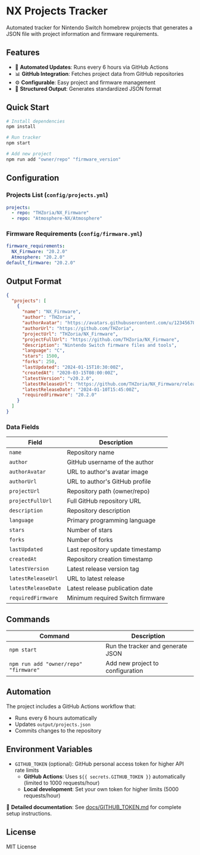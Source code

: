 # NX Projects Tracker

Automated tracker for Nintendo Switch homebrew projects that generates a JSON file with project information and firmware requirements.

## Features

- 🔄 **Automated Updates**: Runs every 6 hours via GitHub Actions
- 📊 **GitHub Integration**: Fetches project data from GitHub repositories
- ⚙️ **Configurable**: Easy project and firmware management
- 📁 **Structured Output**: Generates standardized JSON format

## Quick Start

```bash
# Install dependencies
npm install

# Run tracker
npm start

# Add new project
npm run add "owner/repo" "firmware_version"
```

## Configuration

### Projects List (`config/projects.yml`)
```yaml
projects:
  - repo: "THZoria/NX_Firmware"
  - repo: "Atmosphere-NX/Atmosphere"
```

### Firmware Requirements (`config/firmware.yml`)
```yaml
firmware_requirements:
  NX_Firmware: "20.2.0"
  Atmosphere: "20.2.0"
default_firmware: "20.2.0"
```

## Output Format

```json
{
  "projects": [
    {
      "name": "NX_Firmware",
      "author": "THZoria",
      "authorAvatar": "https://avatars.githubusercontent.com/u/12345678?v=4",
      "authorUrl": "https://github.com/THZoria",
      "projectUrl": "THZoria/NX_Firmware",
      "projectFullUrl": "https://github.com/THZoria/NX_Firmware",
      "description": "Nintendo Switch firmware files and tools",
      "language": "C",
      "stars": 1500,
      "forks": 250,
      "lastUpdated": "2024-01-15T10:30:00Z",
      "createdAt": "2020-03-15T08:00:00Z",
      "latestVersion": "v20.2.0",
      "latestReleaseUrl": "https://github.com/THZoria/NX_Firmware/releases/tag/v20.2.0",
      "latestReleaseDate": "2024-01-10T15:45:00Z",
      "requiredFirmware": "20.2.0"
    }
  ]
}
```

### Data Fields

| Field | Description |
|-------|-------------|
| `name` | Repository name |
| `author` | GitHub username of the author |
| `authorAvatar` | URL to author's avatar image |
| `authorUrl` | URL to author's GitHub profile |
| `projectUrl` | Repository path (owner/repo) |
| `projectFullUrl` | Full GitHub repository URL |
| `description` | Repository description |
| `language` | Primary programming language |
| `stars` | Number of stars |
| `forks` | Number of forks |
| `lastUpdated` | Last repository update timestamp |
| `createdAt` | Repository creation timestamp |
| `latestVersion` | Latest release version tag |
| `latestReleaseUrl` | URL to latest release |
| `latestReleaseDate` | Latest release publication date |
| `requiredFirmware` | Minimum required Switch firmware |

## Commands

| Command | Description |
|---------|-------------|
| `npm start` | Run the tracker and generate JSON |
| `npm run add "owner/repo" "firmware"` | Add new project to configuration |

## Automation

The project includes a GitHub Actions workflow that:
- Runs every 6 hours automatically
- Updates `output/projects.json`
- Commits changes to the repository

## Environment Variables

- `GITHUB_TOKEN` (optional): GitHub personal access token for higher API rate limits
  - **GitHub Actions**: Uses `${{ secrets.GITHUB_TOKEN }}` automatically (limited to 1000 requests/hour)
  - **Local development**: Set your own token for higher limits (5000 requests/hour)

📖 **Detailed documentation**: See [docs/GITHUB_TOKEN.md](docs/GITHUB_TOKEN.md) for complete setup instructions.

## License

MIT License
